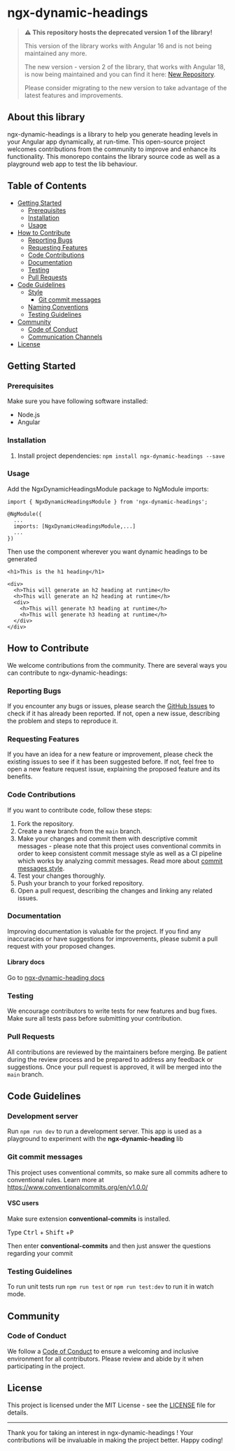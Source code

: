 # ngx-dynamic-headings

> **⚠️ This repository hosts the deprecated version 1 of the library!**
>
> This version of the library works with Angular 16 and is not being maintained any more.
> 
> The new version - version 2 of the library, that works with Angular 18, is now being maintained and you can find it here: [New Repository](https://github.com/LukaGrdinic/ngx-dynamic-headings). 
>
> Please consider migrating to the new version to take advantage of the latest features and improvements.
>

## About this library

ngx-dynamic-headings is a library to help you generate heading levels in your Angular app dynamically, at run-time. This open-source project welcomes contributions from the community to improve and enhance its functionality.
This monorepo contains the library source code as well as a playground web app to test the lib behaviour.

## Table of Contents

- [Getting Started](#getting-started)
  - [Prerequisites](#prerequisites)
  - [Installation](#installation)
  - [Usage](#usage)
- [How to Contribute](#how-to-contribute)
  - [Reporting Bugs](#reporting-bugs)
  - [Requesting Features](#requesting-features)
  - [Code Contributions](#code-contributions)
  - [Documentation](#documentation)
  - [Testing](#testing)
  - [Pull Requests](#pull-requests)
- [Code Guidelines](#code-guidelines)
  - [Style](#style)
    - [Git commit messages](#git-commit-messages)
  - [Naming Conventions](#naming-conventions)
  - [Testing Guidelines](#testing-guidelines)
- [Community](#community)
  - [Code of Conduct](#code-of-conduct)
  - [Communication Channels](#communication-channels)
- [License](#license)

## Getting Started

### Prerequisites

Make sure you have following software installed:

- Node.js
- Angular

### Installation

1. Install project dependencies: `npm install ngx-dynamic-headings --save`

### Usage

Add the NgxDynamicHeadingsModule package to NgModule imports:

```
import { NgxDynamicHeadingsModule } from 'ngx-dynamic-headings';

@NgModule({
  ...
  imports: [NgxDynamicHeadingsModule,...]
  ...
})
```

Then use the **<h>** component wherever you want dynamic headings to be generated

```
<h1>This is the h1 heading</h1>

<div>
  <h>This will generate an h2 heading at runtime</h>
  <h>This will generate an h2 heading at runtime</h>
  <div>
    <h>This will generate h3 heading at runtime</h>
    <h>This will generate h3 heading at runtime</h>
  </div>
</div>
```

## How to Contribute

We welcome contributions from the community. There are several ways you can contribute to ngx-dynamic-headings:

### Reporting Bugs

If you encounter any bugs or issues, please search the [GitHub Issues](https://github.com/LukaGrdinic/ngx-dynamic-headings/issues) to check if it has already been reported. If not, open a new issue, describing the problem and steps to reproduce it.

### Requesting Features

If you have an idea for a new feature or improvement, please check the existing issues to see if it has been suggested before. If not, feel free to open a new feature request issue, explaining the proposed feature and its benefits.

### Code Contributions

If you want to contribute code, follow these steps:
1. Fork the repository.
2. Create a new branch from the `main` branch.
3. Make your changes and commit them with descriptive commit messages - please note that this project uses conventional commits in order to keep consistent commit message style as well as a CI pipeline which works by analyzing commit messages. Read more about [commit messages style](#git-commit-messages).
4. Test your changes thoroughly.
5. Push your branch to your forked repository.
6. Open a pull request, describing the changes and linking any related issues.

### Documentation

Improving documentation is valuable for the project. If you find any inaccuracies or have suggestions for improvements, please submit a pull request with your proposed changes.

#### Library docs

Go to [ngx-dynamic-heading docs](/libs/ngx-dynamic-headings/README.md)

### Testing

We encourage contributors to write tests for new features and bug fixes. Make sure all tests pass before submitting your contribution.

### Pull Requests

All contributions are reviewed by the maintainers before merging. Be patient during the review process and be prepared to address any feedback or suggestions. Once your pull request is approved, it will be merged into the `main` branch.

## Code Guidelines

### Development server

Run `npm run dev` to run a development server. This app is used as a playground to experiment with the **ngx-dynamic-heading** lib

### Git commit messages

This project uses conventional commits, so make sure all commits adhere to conventional rules. Learn more at https://www.conventionalcommits.org/en/v1.0.0/

#### VSC users

Make sure extension **conventional-commits** is installed.

Type <kbd>Ctrl</kbd> + <kbd>Shift</kbd> +<kbd>P</kbd> 

Then enter **conventional-commits** and then just answer the questions regarding your commit

### Testing Guidelines

To run unit tests run `npm run test` or `npm run test:dev` to run it in watch mode.

## Community

### Code of Conduct

We follow a [Code of Conduct](/CODE_OF_CONDUCT.md) to ensure a welcoming and inclusive environment for all contributors. Please review and abide by it when participating in the project.

<!--

### Communication Channels

[List any communication channels, such as Slack, Discord, or mailing lists, where contributors can interact and seek support.] 

-->

## License

This project is licensed under the MIT License - see the [LICENSE](/LICENSE.md) file for details.

---

Thank you for taking an interest in ngx-dynamic-headings ! Your contributions will be invaluable in making the project better. Happy coding!

